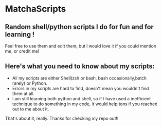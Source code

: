 # MatchaScripts
## Random shell/python scripts I do for fun and for learning !

Feel free to use them and edit them, but I would love it if you could mention me, or credit me!

## Here's what you need to know about my scripts:
- All my scripts are either Shell(zsh or bash, bash occasionally,batch rarely) or Python.
- Errors in my scripts are hard to find, doesn't mean you wouldn't find them at all.
- I am still learning both python and shell, so if I have used a inefficient technique to do something in my code, It would help tons if you reached out to me about it.

That's about it, really. Thanks for checking my repo out!!
